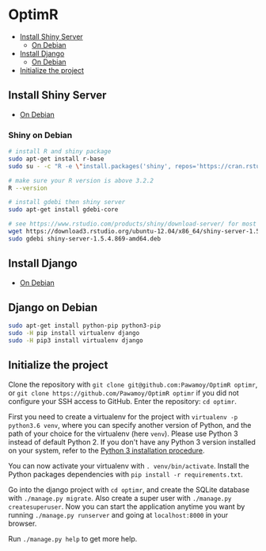 # OptimR

- [Install Shiny Server](#install-shiny-server)
    - [On Debian](#shiny-on-debian)
- [Install Django](#install-django)
    - [On Debian](#django-on-debian)
- [Initialize the project](#initialize-the-project)

## Install Shiny Server
- [On Debian](#shiny-on-debian)

### Shiny on Debian
```bash
# install R and shiny package
sudo apt-get install r-base
sudo su - -c "R -e \"install.packages('shiny', repos='https://cran.rstudio.com/')\""

# make sure your R version is above 3.2.2
R --version

# install gdebi then shiny server
sudo apt-get install gdebi-core

# see https://www.rstudio.com/products/shiny/download-server/ for most recent version
wget https://download3.rstudio.org/ubuntu-12.04/x86_64/shiny-server-1.5.4.869-amd64.deb
sudo gdebi shiny-server-1.5.4.869-amd64.deb
```

## Install Django
- [On Debian](#django-on-debian)

## Django on Debian
```bash
sudo apt-get install python-pip python3-pip
sudo -H pip install virtualenv django
sudo -H pip3 install virtualenv django
```

## Initialize the project
Clone the repository with `git clone git@github.com:Pawamoy/OptimR optimr`, or
`git clone https://github.com/Pawamoy/OptimR optimr` if you did not configure
your SSH access to GitHub. Enter the repository: `cd optimr`.

First you need to create a virtualenv for the project with `virtualenv -p
python3.6 venv`, where you can specify another version of Python, and the path
of your choice for the virtualenv (here `venv`). Please use Python 3 instead
of default Python 2. If you don't have any Python 3 version installed on
your system, refer to the [Python 3 installation procedure](#install-python-3).

You can now activate your virtualenv with `. venv/bin/activate`. Install the
Python packages dependencies with `pip install -r requirements.txt`.

Go into the django project with `cd optimr`, and create the SQLite
database with `./manage.py migrate`. Also create a super user with `./manage.py
createsuperuser`. Now you can start the application anytime you want by
running `./manage.py runserver` and going at `localhost:8000` in your browser.

Run `./manage.py help` to get more help.